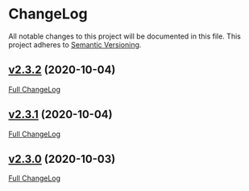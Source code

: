 # ChangeLog

All notable changes to this project will be documented in this file. This project adheres to [Semantic Versioning](http://semver.org/).

## [v2.3.2](https://github.com/KaiserLancelot/cpp-template/releases/tag/v2.3.2) (2020-10-04)

[Full ChangeLog](https://github.com/KaiserLancelot/cpp-template/compare/v2.3.1...v2.3.2)

## [v2.3.1](https://github.com/KaiserLancelot/cpp-template/releases/tag/v2.3.1) (2020-10-04)

[Full ChangeLog](https://github.com/KaiserLancelot/cpp-template/compare/v2.3.0...v2.3.1)

## [v2.3.0](https://github.com/KaiserLancelot/cpp-template/releases/tag/v2.3.0) (2020-10-03)

[Full ChangeLog](https://github.com/KaiserLancelot/cpp-template/compare/v2.2.3...v2.3.0)
